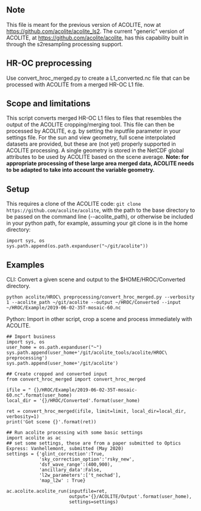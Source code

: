 ## Note
This file is meant for the previous version of ACOLITE, now at https://github.com/acolite/acolite_ls2. The current "generic" version of ACOLITE, at https://github.com/acolite/acolite, has this capability built in through the s2resampling processing support.

## HR-OC preprocessing
Use convert_hroc_merged.py to create a L1_converted.nc file that can be processed with ACOLITE from a merged HR-OC L1 file.

## Scope and limitations
This script converts merged HR-OC L1 files to files that resembles the output of the ACOLITE cropping/merging tool. This file can then be processed by ACOLITE, e.g. by setting the inputfile parameter in your settings file. For the sun and view geometry, full scene interpolated datasets are provided, but these are (not yet) properly supported in ACOLITE processing. A single geometry is stored in the NetCDF global attributes to be used by ACOLITE based on the scene average. **Note: for appropriate processing of these large area merged data, ACOLITE needs to be adapted to take into account the variable geometry.**

## Setup
This requires a clone of the ACOLITE code: `git clone https://github.com/acolite/acolite`, with the path to the base directory to be passed on the command line (--acolite_path), or otherwise be included in your python path, for example, assuming your git clone is in the home directory:
```
import sys, os
sys.path.append(os.path.expanduser("~/git/acolite"))
```

## Examples
CLI: Convert a given scene and output to the $HOME/HROC/Converted directory.
```
python acolite/HROC\ preprocessing/convert_hroc_merged.py --verbosity 1 --acolite_path ~/git/acolite --output ~/HROC/Converted --input ~/HROC/Example/2019-06-02-35T-mosaic-60.nc
```

Python: Import in other script, crop a scene and process immediately with ACOLITE.
```
## Import business
import sys, os
user_home = os.path.expanduser("~")
sys.path.append(user_home+'/git/acolite_tools/acolite/HROC\ preprocessing')
sys.path.append(user_home+'/git/acolite')

## Create cropped and converted input
from convert_hroc_merged import convert_hroc_merged

ifile = " {}/HROC/Example/2019-06-02-35T-mosaic-60.nc".format(user_home)
local_dir = '{}/HROC/Converted'.format(user_home)

ret = convert_hroc_merged(ifile, limit=limit, local_dir=local_dir, verbosity=1)
print('Got scene {}'.format(ret))

## Run acolite processing with some basic settings
import acolite as ac
## set some settings, these are from a paper submitted to Optics Express: Vanhellemont, submitted (May 2020)
settings = {'glint_correction':True,
            'sky_correction_option':'rsky_new',
            'dsf_wave_range':(400,900),
            'ancillary_data':False,
            'l2w_parameters':['t_nechad'],
            'map_l2w' : True}

ac.acolite.acolite_run(inputfile=ret,
                       output='{}/ACOLITE/Output'.format(user_home),
                       settings=settings)
```
